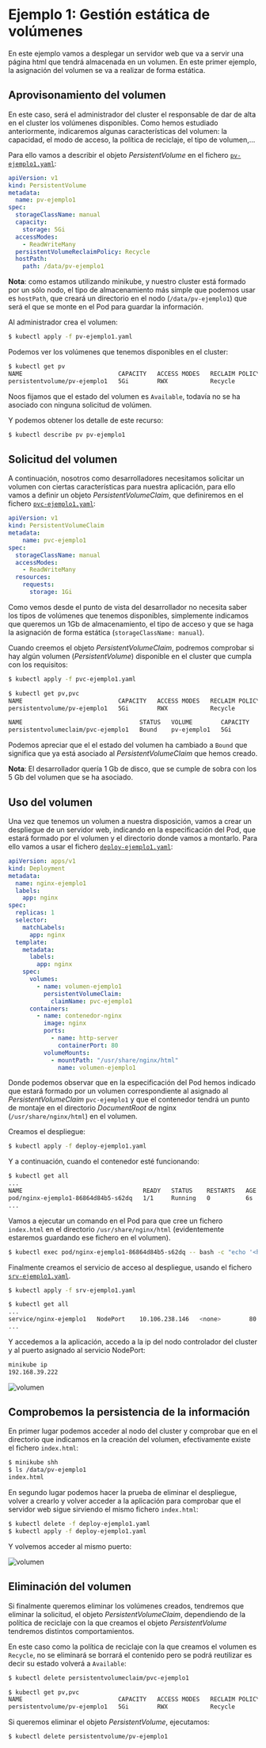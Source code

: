 # Ejemplo 1: Gestión estática de volúmenes

En este ejemplo vamos a desplegar un servidor web que va a servir una página html que tendrá almacenada en un volumen. En este primer ejemplo, la asignación del volumen se va a realizar de forma estática.

## Aprovisonamiento del volumen

En este caso, será el administrador del cluster el responsable de dar de alta en el cluster los volúmenes disponibles. Como hemos estudiado anteriormente, indicaremos algunas características del volumen: la capacidad, el modo de acceso, la política de reciclaje, el tipo de volumen,...

Para ello vamos a describir el objeto *PersistentVolume* en el fichero [`pv-ejemplo1.yaml`](files/ejemplo1/pv-ejemplo1.yaml):

```yaml
apiVersion: v1
kind: PersistentVolume
metadata:
  name: pv-ejemplo1
spec:
  storageClassName: manual
  capacity:
    storage: 5Gi
  accessModes:
    - ReadWriteMany
  persistentVolumeReclaimPolicy: Recycle
  hostPath:
    path: /data/pv-ejemplo1
```

**Nota**: como estamos utilizando minikube, y nuestro cluster está formado por un sólo nodo, el tipo de almacenamiento más simple que podemos usar es `hostPath`, que creará un directorio en el nodo (`/data/pv-ejemplo1`) que será el que se monte en el Pod para guardar la información.

Al administrador crea el volumen:

```bash
$ kubectl apply -f pv-ejemplo1.yaml
```

Podemos ver los volúmenes que tenemos disponibles en el cluster:

```bash
$ kubectl get pv
NAME                           CAPACITY   ACCESS MODES   RECLAIM POLICY   STATUS      CLAIM   STORAGECLASS   REASON   AGE
persistentvolume/pv-ejemplo1   5Gi        RWX            Recycle          Available           manual                  73s
```
Noos fijamos que el estado del volumen es `Available`, todavía no se ha asociado con ninguna solicitud de volúmen.

Y podemos obtener los detalle de este recurso:

```bash
$ kubectl describe pv pv-ejemplo1
```

## Solicitud del volumen

A continuación, nosotros como desarrolladores necesitamos solicitar un volumen con ciertas características para nuestra aplicación, para ello vamos a definir un objeto *PersistentVolumeClaim*, que definiremos en el fichero [`pvc-ejemplo1.yaml`](files/ejemplo1/pvc-ejemplo1.yaml):

```yaml
apiVersion: v1
kind: PersistentVolumeClaim
metadata:
    name: pvc-ejemplo1
spec:
  storageClassName: manual
  accessModes:
    - ReadWriteMany
  resources:
    requests:
      storage: 1Gi
```

Como vemos desde el punto de vista del desarrollador no necesita saber los tipos de volúmenes que tenemos disponibles, simplemente indicamos que queremos un 1Gb de almacenamiento, el tipo de acceso y que se haga la asignación de forma estática (`storageClassName: manual`).

Cuando creemos el objeto *PersistentVolumeClaim*, podremos comprobar si hay algún volumen (*PersistentVolume*) disponible en el cluster que cumpla con los requisitos:

```bash
$ kubectl apply -f pvc-ejemplo1.yaml

$ kubectl get pv,pvc
NAME                           CAPACITY   ACCESS MODES   RECLAIM POLICY   STATUS   CLAIM                  STORAGECLASS   REASON   AGE
persistentvolume/pv-ejemplo1   5Gi        RWX            Recycle          Bound    default/pvc-ejemplo1   manual                  2m1s

NAME                                 STATUS   VOLUME        CAPACITY   ACCESS MODES   STORAGECLASS   AGE
persistentvolumeclaim/pvc-ejemplo1   Bound    pv-ejemplo1   5Gi        RWX            manual         3s
```

Podemos apreciar que el el estado del volumen ha cambiado a `Bound` que significa que ya está asociado al *PersistentVolumeClaim* que hemos creado.

**Nota**: El desarrollador quería 1 Gb de disco, que se cumple de sobra con los 5 Gb del volumen que se ha asociado.

## Uso del volumen

Una vez que tenemos un volumen a nuestra disposición, vamos a crear un despliegue de un servidor web, indicando en la especificación del Pod, que estará formado por el volumen y el directorio donde vamos a montarlo.
Para ello vamos a usar el fichero [`deploy-ejemplo1.yaml`](files/ejemplo1/deploy-ejemplo1.yaml):

```yaml
apiVersion: apps/v1
kind: Deployment
metadata:
  name: nginx-ejemplo1
  labels:
    app: nginx
spec:
  replicas: 1
  selector:
    matchLabels:
      app: nginx
  template:
    metadata:
      labels:
        app: nginx
    spec:
      volumes:
        - name: volumen-ejemplo1
          persistentVolumeClaim:
            claimName: pvc-ejemplo1
      containers:
        - name: contenedor-nginx
          image: nginx
          ports:
            - name: http-server
              containerPort: 80
          volumeMounts:
            - mountPath: "/usr/share/nginx/html"
              name: volumen-ejemplo1
```

Donde podemos observar que en la especificación del Pod hemos indicado que estará formado por un volumen correspondiente al asignado al *PersistentVolumeClaim* `pvc-ejemplo1` y que el contenedor tendrá un punto de montaje en el directorio *DocumentRoot* de nginx (`/usr/share/nginx/html`) en el volumen.

Creamos el despliegue:

```bash
$ kubectl apply -f deploy-ejemplo1.yaml
```

Y a continuación, cuando el contenedor esté funcionando:

```bash
$ kubectl get all
...
NAME                                  READY   STATUS    RESTARTS   AGE
pod/nginx-ejemplo1-86864d84b5-s62dq   1/1     Running   0          6s
...
```

Vamos a ejecutar un comando en el Pod para que cree un fichero `index.html` en el directorio `/usr/share/nginx/html` (evidentemente estaremos guardando ese fichero en el volumen).

```bash
$ kubectl exec pod/nginx-ejemplo1-86864d84b5-s62dq -- bash -c "echo '<h1>Almacenamiento en K8S</h1>' > /usr/share/nginx/html/index.html"
```

Finalmente creamos el servicio de acceso al despliegue, usando el fichero [`srv-ejemplo1.yaml`](files/ejemplo1/srv-ejemplo1.yaml).

```bash
$ kubectl apply -f srv-ejemplo1.yaml

$ kubectl get all
...
service/nginx-ejemplo1   NodePort    10.106.238.146   <none>        80:32581/TCP   13s
...
```

Y accedemos a la aplicación, accedo a la ip del nodo controlador del cluster y al puerto asignado al servicio NodePort:

```bash
minikube ip
192.168.39.222
```

![volumen](img/volumen.png)

## Comprobemos la persistencia de la información

En primer lugar podemos acceder al nodo del cluster y comprobar que en el directorio que indicamos en la creación del volumen, efectivamente existe el fichero `index.html`:

```bash
$ minikube shh
$ ls /data/pv-ejemplo1
index.html
```

En segundo lugar podemos hacer la prueba de eliminar el despliegue, volver a crearlo y volver acceder a la aplicación para comprobar que el servidor web sigue sirviendo el mismo fichero `index.html`:

```bash
$ kubectl delete -f deploy-ejemplo1.yaml
$ kubectl apply -f deploy-ejemplo1.yaml
```

Y volvemos acceder al mismo puerto:

![volumen](img/volumen.png)

## Eliminación del volumen

Si finalmente queremos eliminar los volúmenes creados, tendremos que eliminar la solicitud, el objeto *PersistentVolumeClaim*, dependiendo de la política de reciclaje con la que creamos el objeto *PersistentVolume* tendremos distintos comportamientos.

En este caso como la política de reciclaje con la que creamos el volumen es `Recycle`, no se eliminará se borrará el contenido pero se podrá reutilizar es decir su estado volverá a `Available`:

```bash
$ kubectl delete persistentvolumeclaim/pvc-ejemplo1

$ kubectl get pv,pvc
NAME                           CAPACITY   ACCESS MODES   RECLAIM POLICY   STATUS      CLAIM   STORAGECLASS   REASON   AGE
persistentvolume/pv-ejemplo1   5Gi        RWX            Recycle          Available           manual                  8m8s
```

Si queremos eliminar el objeto *PersistentVolume*, ejecutamos:

```bash
$ kubectl delete persistentvolume/pv-ejemplo1
```